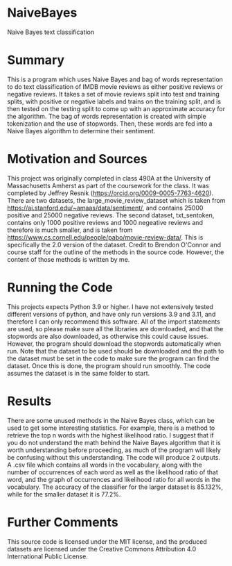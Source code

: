 # NaiveBayes
Naive Bayes text classification

# Summary
This is a program which uses Naive Bayes and bag of words representation to do text classification of IMDB movie reviews as either positive reviews or negative reviews. It takes a set of movie reviews split into test and training splits, with positive or negative labels and trains on the training split, and is then tested on the testing split to come up with an approximate accuracy for the algorithm. The bag of words representation is created with simple tokenization and the use of stopwords. Then, these words are fed into a Naive Bayes algorithm to determine their sentiment.

# Motivation and Sources
This project was originally completed in class 490A at the University of Massachusetts Amherst as part of the coursework for the class. It was completed by Jeffrey Resnik (https://orcid.org/0009-0005-7763-4620). There are two datasets, the large_movie_review_dataset which is taken from https://ai.stanford.edu/~amaas/data/sentiment/, and contains 25000 positive and 25000 negative reviews. The second dataset, txt_sentoken, contains only 1000 positive reviews and 1000 negeative reviews and therefore is much smaller, and is taken from https://www.cs.cornell.edu/people/pabo/movie-review-data/. This is specifically the 2.0 version of the dataset. Credit to Brendon O'Connor and course staff for the outline of the methods in the source code. However, the content of those methods is written by me.

# Running the Code
This projects expects Python 3.9 or higher. I have not extensively tested different versions of python, and have only run versions 3.9 and 3.11, and therefore I can only recommend this software. All of the import statements are used, so please make sure all the libraries are downloaded, and that the stopwords are also downloaded, as otherwise this could cause issues. However, the program should download the stopwords automatically when run. Note that the dataset to be used should be downloaded and the path to the dataset must be set in the code to make sure the program can find the dataset. Once this is done, the program should run smoothly. The code assumes the dataset is in the same folder to start.

# Results
There are some unused methods in the Naive Bayes class, which can be used to get some interesting statistics. For example, there is a method to retrieve the top n words with the highest likelihood ratio. I suggest that if you do not understand the math behind the Naive Bayes algorithm that it is worth understanding before proceeding, as much of the program will likely be confusing without this understanding. The code will produce 2 outputs. A .csv file which contains all words in the vocabulary, along with the number of occurrences of each word as well as the likelihood ratio of that word, and the graph of occurrences and likelihood ratio for all words in the vocabulary. The accuracy of the classifier for the larger dataset is 85.132%, while for the smaller dataset it is 77.2%.

# Further Comments
This source code is licensed under the MIT license, and the produced datasets are licensed under the Creative Commons Attribution 4.0 International Public License.
